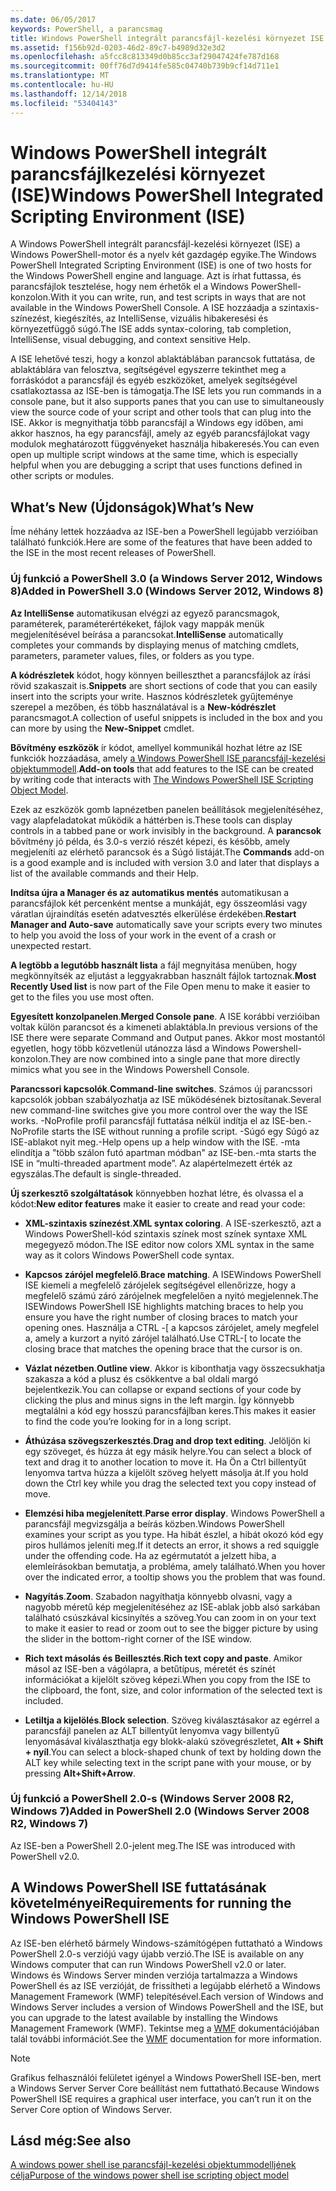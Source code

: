 ```yaml
---
ms.date: 06/05/2017
keywords: PowerShell, a parancsmag
title: Windows PowerShell integrált parancsfájl-kezelési környezet ISE
ms.assetid: f156b92d-0203-46d2-89c7-b4989d32e3d2
ms.openlocfilehash: a5fcc8c813349d0b85cc3af29047424fe787d168
ms.sourcegitcommit: 00ff76d7d9414fe585c04740b739b9cf14d711e1
ms.translationtype: MT
ms.contentlocale: hu-HU
ms.lasthandoff: 12/14/2018
ms.locfileid: "53404143"
---
```

# <a name="windows-powershell-integrated-scripting-environment-ise"></a><span data-ttu-id="d672d-103">Windows PowerShell integrált parancsfájlkezelési környezet (ISE)</span><span class="sxs-lookup"><span data-stu-id="d672d-103">Windows PowerShell Integrated Scripting Environment (ISE)</span></span>

<span data-ttu-id="d672d-104">A Windows PowerShell integrált parancsfájl-kezelési környezet (ISE) a Windows PowerShell-motor és a nyelv két gazdagép egyike.</span><span class="sxs-lookup"><span data-stu-id="d672d-104">The Windows PowerShell Integrated Scripting Environment (ISE) is one of two hosts for the Windows PowerShell engine and language.</span></span> <span data-ttu-id="d672d-105">Azt is írhat futtassa, és parancsfájlok tesztelése, hogy nem érhetők el a Windows PowerShell-konzolon.</span><span class="sxs-lookup"><span data-stu-id="d672d-105">With it you can write, run, and test scripts in ways that are not available in the Windows PowerShell Console.</span></span> <span data-ttu-id="d672d-106">A ISE hozzáadja a szintaxis-színezést, kiegészítés, az IntelliSense, vizuális hibakeresési és környezetfüggő súgó.</span><span class="sxs-lookup"><span data-stu-id="d672d-106">The ISE adds syntax-coloring, tab completion, IntelliSense, visual debugging, and context sensitive Help.</span></span>

<span data-ttu-id="d672d-107">A ISE lehetővé teszi, hogy a konzol ablaktáblában parancsok futtatása, de ablaktáblára van felosztva, segítségével egyszerre tekinthet meg a forráskódot a parancsfájl és egyéb eszközöket, amelyek segítségével csatlakoztassa az ISE-ben is támogatja.</span><span class="sxs-lookup"><span data-stu-id="d672d-107">The ISE lets you run commands in a console pane, but it also supports panes that you can use to simultaneously view the source code of your script and other tools that can plug into the ISE.</span></span> <span data-ttu-id="d672d-108">Akkor is megnyithatja több parancsfájl a Windows egy időben, ami akkor hasznos, ha egy parancsfájl, amely az egyéb parancsfájlokat vagy modulok meghatározott függvényeket használja hibakeresés.</span><span class="sxs-lookup"><span data-stu-id="d672d-108">You can even open up multiple script windows at the same time, which is especially helpful when you are debugging a script that uses functions defined in other scripts or modules.</span></span>

## <a name="whats-new"></a><span data-ttu-id="d672d-109">What’s New (Újdonságok)</span><span class="sxs-lookup"><span data-stu-id="d672d-109">What’s New</span></span>

<span data-ttu-id="d672d-110">Íme néhány lettek hozzáadva az ISE-ben a PowerShell legújabb verzióiban található funkciók.</span><span class="sxs-lookup"><span data-stu-id="d672d-110">Here are some of the features that have been added to the ISE in the most recent releases of PowerShell.</span></span>

### <a name="added-in-powershell-30-windows-server-2012-windows-8"></a><span data-ttu-id="d672d-111">Új funkció a PowerShell 3.0 (a Windows Server 2012, Windows 8)</span><span class="sxs-lookup"><span data-stu-id="d672d-111">Added in PowerShell 3.0 (Windows Server 2012, Windows 8)</span></span>

<span data-ttu-id="d672d-112">**Az IntelliSense** automatikusan elvégzi az egyező parancsmagok, paraméterek, paraméterértékeket, fájlok vagy mappák menük megjelenítésével beírása a parancsokat.</span><span class="sxs-lookup"><span data-stu-id="d672d-112">**IntelliSense** automatically completes your commands by displaying menus of matching cmdlets, parameters, parameter values, files, or folders as you type.</span></span>

<span data-ttu-id="d672d-113">**A kódrészletek** kódot, hogy könnyen beilleszthet a parancsfájlok az írási rövid szakaszait is.</span><span class="sxs-lookup"><span data-stu-id="d672d-113">**Snippets** are short sections of code that you can easily insert into the scripts your write.</span></span> <span data-ttu-id="d672d-114">Hasznos kódrészletek gyűjteménye szerepel a mezőben, és több használatával is a **New-kódrészlet** parancsmagot.</span><span class="sxs-lookup"><span data-stu-id="d672d-114">A collection of useful snippets is included in the box and you can more by using the **New-Snippet** cmdlet.</span></span>

<span data-ttu-id="d672d-115">**Bővítmény eszközök** ír kódot, amellyel kommunikál hozhat létre az ISE funkciók hozzáadása, amely [a Windows PowerShell ISE parancsfájl-kezelési objektummodell](../../core-powershell/ise/The-ISE-Object-Model-Hierarchy.md).</span><span class="sxs-lookup"><span data-stu-id="d672d-115">**Add-on tools** that add features to the ISE can be created by writing code that interacts with [The Windows PowerShell ISE Scripting Object Model](../../core-powershell/ise/The-ISE-Object-Model-Hierarchy.md).</span></span>

<span data-ttu-id="d672d-116">Ezek az eszközök gomb lapnézetben panelen beállítások megjelenítéséhez, vagy alapfeladatokat működik a háttérben is.</span><span class="sxs-lookup"><span data-stu-id="d672d-116">These tools can display controls in a tabbed pane or work invisibly in the background.</span></span> <span data-ttu-id="d672d-117">A **parancsok** bővítmény jó példa, és 3.0-s verzió részét képezi, és később, amely megjeleníti az elérhető parancsok és a Súgó listáját.</span><span class="sxs-lookup"><span data-stu-id="d672d-117">The **Commands** add-on is a good example and is included with version 3.0 and later that displays a list of the available commands and their Help.</span></span>

<span data-ttu-id="d672d-118">**Indítsa újra a Manager és az automatikus mentés** automatikusan a parancsfájlok két percenként mentse a munkáját, egy összeomlási vagy váratlan újraindítás esetén adatvesztés elkerülése érdekében.</span><span class="sxs-lookup"><span data-stu-id="d672d-118">**Restart Manager and Auto-save** automatically save your scripts every two minutes to help you avoid the loss of your work in the event of a crash or unexpected restart.</span></span>

<span data-ttu-id="d672d-119">**A legtöbb a legutóbb használt lista** a fájl megnyitása menüben, hogy megkönnyítsék az eljutást a leggyakrabban használt fájlok tartoznak.</span><span class="sxs-lookup"><span data-stu-id="d672d-119">**Most Recently Used list** is now part of the File Open menu to make it easier to get to the files you use most often.</span></span>

<span data-ttu-id="d672d-120">**Egyesített konzolpanelen**.</span><span class="sxs-lookup"><span data-stu-id="d672d-120">**Merged Console pane**.</span></span> <span data-ttu-id="d672d-121">A ISE korábbi verzióiban voltak külön parancsot és a kimeneti ablaktábla.</span><span class="sxs-lookup"><span data-stu-id="d672d-121">In previous versions of the ISE there were separate Command and Output panes.</span></span> <span data-ttu-id="d672d-122">Akkor most mostantól egyetlen, hogy több közvetlenül utánozza lásd a Windows Powershell-konzolon.</span><span class="sxs-lookup"><span data-stu-id="d672d-122">They are now combined into a single pane that more directly mimics what you see in the Windows Powershell Console.</span></span>

<span data-ttu-id="d672d-123">**Parancssori kapcsolók**.</span><span class="sxs-lookup"><span data-stu-id="d672d-123">**Command-line switches**.</span></span> <span data-ttu-id="d672d-124">Számos új parancssori kapcsolók jobban szabályozhatja az ISE működésének biztosítanak.</span><span class="sxs-lookup"><span data-stu-id="d672d-124">Several new command-line switches give you more control over the way the ISE works.</span></span> <span data-ttu-id="d672d-125">-NoProfile profil parancsfájl futtatása nélkül indítja el az ISE-ben.</span><span class="sxs-lookup"><span data-stu-id="d672d-125">-NoProfile starts the ISE without running a profile script.</span></span> <span data-ttu-id="d672d-126">-Súgó egy Súgó az ISE-ablakot nyit meg.</span><span class="sxs-lookup"><span data-stu-id="d672d-126">-Help opens up a help window with the ISE.</span></span> <span data-ttu-id="d672d-127">-mta elindítja a "több szálon futó apartman módban" az ISE-ben.</span><span class="sxs-lookup"><span data-stu-id="d672d-127">-mta starts the ISE in “multi-threaded apartment mode”.</span></span> <span data-ttu-id="d672d-128">Az alapértelmezett érték az egyszálas.</span><span class="sxs-lookup"><span data-stu-id="d672d-128">The default is single-threaded.</span></span>

<span data-ttu-id="d672d-129">**Új szerkesztő szolgáltatások** könnyebben hozhat létre, és olvassa el a kódot:</span><span class="sxs-lookup"><span data-stu-id="d672d-129">**New editor features** make it easier to create and read your code:</span></span>

- <span data-ttu-id="d672d-130">**XML-szintaxis színezést**.</span><span class="sxs-lookup"><span data-stu-id="d672d-130">**XML syntax coloring**.</span></span> <span data-ttu-id="d672d-131">A ISE-szerkesztő, azt a Windows PowerShell-kód szintaxis színek most színek syntaxe XML megegyező módon.</span><span class="sxs-lookup"><span data-stu-id="d672d-131">The ISE editor now colors XML syntax in the same way as it colors Windows PowerShell code syntax.</span></span>

- <span data-ttu-id="d672d-132">**Kapcsos zárójel megfelelő**.</span><span class="sxs-lookup"><span data-stu-id="d672d-132">**Brace matching**.</span></span> <span data-ttu-id="d672d-133">A ISEWindows PowerShell ISE kiemeli a megfelelő zárójelek segítségével ellenőrizze, hogy a megfelelő számú záró zárójelnek megfelelően a nyitó megjelennek.</span><span class="sxs-lookup"><span data-stu-id="d672d-133">The ISEWindows PowerShell ISE highlights matching braces to help you ensure you have the right number of closing braces to match your opening ones.</span></span> <span data-ttu-id="d672d-134">Használja a CTRL -\[ a kapcsos zárójelet, amely megfelel a, amely a kurzort a nyitó zárójel található.</span><span class="sxs-lookup"><span data-stu-id="d672d-134">Use CTRL-\[ to locate the closing brace that matches the opening brace that the cursor is on.</span></span>

- <span data-ttu-id="d672d-135">**Vázlat nézetben**.</span><span class="sxs-lookup"><span data-stu-id="d672d-135">**Outline view**.</span></span> <span data-ttu-id="d672d-136">Akkor is kibonthatja vagy összecsukhatja szakasza a kód a plusz és csökkentve a bal oldali margó bejelentkezik.</span><span class="sxs-lookup"><span data-stu-id="d672d-136">You can collapse or expand sections of your code by clicking the plus and minus signs in the left margin.</span></span> <span data-ttu-id="d672d-137">Így könnyebb megtalálni a kód egy hosszú parancsfájlban keres.</span><span class="sxs-lookup"><span data-stu-id="d672d-137">This makes it easier to find the code you’re looking for in a long script.</span></span>

- <span data-ttu-id="d672d-138">**Áthúzása szövegszerkesztés**.</span><span class="sxs-lookup"><span data-stu-id="d672d-138">**Drag and drop text editing**.</span></span> <span data-ttu-id="d672d-139">Jelöljön ki egy szöveget, és húzza át egy másik helyre.</span><span class="sxs-lookup"><span data-stu-id="d672d-139">You can select a block of text and drag it to another location to move it.</span></span> <span data-ttu-id="d672d-140">Ha Ön a Ctrl billentyűt lenyomva tartva húzza a kijelölt szöveg helyett másolja át.</span><span class="sxs-lookup"><span data-stu-id="d672d-140">If you hold down the Ctrl key while you drag the selected text you copy instead of move.</span></span>

- <span data-ttu-id="d672d-141">**Elemzési hiba megjelenített**.</span><span class="sxs-lookup"><span data-stu-id="d672d-141">**Parse error display**.</span></span> <span data-ttu-id="d672d-142">Windows PowerShell a parancsfájl megvizsgálja a beírás közben.</span><span class="sxs-lookup"><span data-stu-id="d672d-142">Windows PowerShell examines your script as you type.</span></span> <span data-ttu-id="d672d-143">Ha hibát észlel, a hibát okozó kód egy piros hullámos jeleníti meg.</span><span class="sxs-lookup"><span data-stu-id="d672d-143">If it detects an error, it shows a red squiggle under the offending code.</span></span> <span data-ttu-id="d672d-144">Ha az egérmutatót a jelzett hiba, a elemleírásokban bemutatja, a probléma, amely található.</span><span class="sxs-lookup"><span data-stu-id="d672d-144">When you hover over the indicated error, a tooltip shows you the problem that was found.</span></span>

- <span data-ttu-id="d672d-145">**Nagyítás**.</span><span class="sxs-lookup"><span data-stu-id="d672d-145">**Zoom**.</span></span> <span data-ttu-id="d672d-146">Szabadon nagyíthatja könnyebb olvasni, vagy a nagyobb méretű kép megjelenítéséhez az ISE-ablak jobb alsó sarkában található csúszkával kicsinyítés a szöveg.</span><span class="sxs-lookup"><span data-stu-id="d672d-146">You can zoom in on your text to make it easier to read or zoom out to see the bigger picture by using the slider in the bottom-right corner of the ISE window.</span></span>

- <span data-ttu-id="d672d-147">**Rich text másolás és Beillesztés**.</span><span class="sxs-lookup"><span data-stu-id="d672d-147">**Rich text copy and paste**.</span></span> <span data-ttu-id="d672d-148">Amikor másol az ISE-ben a vágólapra, a betűtípus, méretét és színét információkat a kijelölt szöveg képezi.</span><span class="sxs-lookup"><span data-stu-id="d672d-148">When you copy from the ISE to the clipboard, the font, size, and color information of the selected text is included.</span></span>

- <span data-ttu-id="d672d-149">**Letiltja a kijelölés**.</span><span class="sxs-lookup"><span data-stu-id="d672d-149">**Block selection**.</span></span> <span data-ttu-id="d672d-150">Szöveg kiválasztásakor az egérrel a parancsfájl panelen az ALT billentyűt lenyomva vagy billentyű lenyomásával kiválaszthatja egy blokk-alakú szövegrészletet, **Alt + Shift + nyíl**.</span><span class="sxs-lookup"><span data-stu-id="d672d-150">You can select a block-shaped chunk of text by holding down the ALT key while selecting text in the script pane with your mouse, or by pressing **Alt+Shift+Arrow**.</span></span>

### <a name="added-in-powershell-20-windows-server-2008-r2-windows-7"></a><span data-ttu-id="d672d-151">Új funkció a PowerShell 2.0-s (Windows Server 2008 R2, Windows 7)</span><span class="sxs-lookup"><span data-stu-id="d672d-151">Added in PowerShell 2.0 (Windows Server 2008 R2, Windows 7)</span></span>

<span data-ttu-id="d672d-152">Az ISE-ben a PowerShell 2.0-jelent meg.</span><span class="sxs-lookup"><span data-stu-id="d672d-152">The ISE was introduced with PowerShell v2.0.</span></span>

## <a name="requirements-for-running-the-windows-powershell-ise"></a><span data-ttu-id="d672d-153">A Windows PowerShell ISE futtatásának követelményei</span><span class="sxs-lookup"><span data-stu-id="d672d-153">Requirements for running the Windows PowerShell ISE</span></span>

<span data-ttu-id="d672d-154">Az ISE-ben elérhető bármely Windows-számítógépen futtatható a Windows PowerShell 2.0-s verziójú vagy újabb verzió.</span><span class="sxs-lookup"><span data-stu-id="d672d-154">The ISE is available on any Windows computer that can run Windows PowerShell v2.0 or later.</span></span> <span data-ttu-id="d672d-155">Windows és Windows Server minden verziója tartalmazza a Windows PowerShell és az ISE verzióját, de frissítheti a legújabb elérhető a Windows Management Framework (WMF) telepítésével.</span><span class="sxs-lookup"><span data-stu-id="d672d-155">Each version of Windows and Windows Server includes a version of Windows PowerShell and the ISE, but you can upgrade to the latest available by installing the Windows Management Framework (WMF).</span></span> <span data-ttu-id="d672d-156">Tekintse meg a [WMF](/powershell/wmf) dokumentációjában talál további információt.</span><span class="sxs-lookup"><span data-stu-id="d672d-156">See the [WMF](/powershell/wmf) documentation for more information.</span></span>

> [!NOTE]
> <span data-ttu-id="d672d-157">Grafikus felhasználói felületet igényel a Windows PowerShell ISE-ben, mert a Windows Server Server Core beállítást nem futtatható.</span><span class="sxs-lookup"><span data-stu-id="d672d-157">Because Windows PowerShell ISE requires a graphical user interface, you can’t run it on the Server Core option of Windows Server.</span></span>

## <a name="see-also"></a><span data-ttu-id="d672d-158">Lásd még:</span><span class="sxs-lookup"><span data-stu-id="d672d-158">See also</span></span>

[<span data-ttu-id="d672d-159">A windows power shell ise parancsfájl-kezelési objektummodelljének célja</span><span class="sxs-lookup"><span data-stu-id="d672d-159">Purpose of the windows power shell ise scripting object model</span></span>](../../core-powershell/ise/Purpose-of-the-Windows-PowerShell-ISE-Scripting-Object-Model.md)
